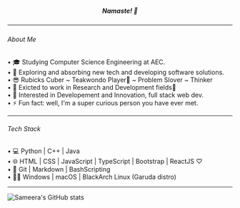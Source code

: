 <h5 align="center">Namaste! 🙏<h5>
  
-----------------------------
  
###### About Me
• 🎓 Studying Computer Science Engineering at AEC.<br>
• 🌱 Exploring and absorbing new tech and developing software solutions.<br>
• 😎 Rubicks Cuber ~ Teakwondo Player🥋 ~ Problem Slover ~ Thinker <br>
• 🔬 Exicted to work in Research and Development fields🤍 <br>
• 🤩 Interested in Developement and Innovation, full stack web dev. <br>
• ⚡ Fun fact: well, I'm a super curious person you have ever met.<br> 

-----------------------------

 ###### Tech Stack
 • 💻 Python | C++ | Java <br>
 • 🌐 HTML | CSS | JavaScript | TypeScript | Bootstrap | ReactJS ♡ <br>
 • 🔮 Git | Markdown | BashScripting <br>
 • 👩‍💻 Windows | macOS | BlackArch Linux (Garuda distro)
  
-----------------------------

![Sameera's GitHub stats](https://github-readme-stats.vercel.app/api?username=HarshaSri-Sameera&show_icons=true&theme=onedark)
